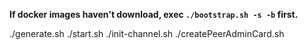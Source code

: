**If docker images haven't download, exec `./bootstrap.sh -s -b` first.**

./generate.sh
./start.sh
./init-channel.sh
./createPeerAdminCard.sh